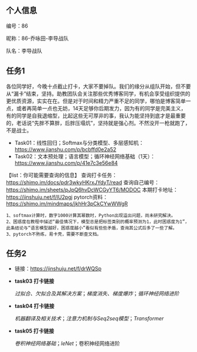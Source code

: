 ## 个人信息

编号：86

昵称：86-乔咏田-李导战队

队名：李导战队

## 任务1

各位同学好，今晚十点截止打卡，大家不要掉队。我们的缘分从组队开始，但不要从“漏卡”结束，坚持。助教团队会关注那些优秀博客同学，有机会享受组织提供的更优质资源，实实在在。但是对于时间和精力严重不足的同学，哪怕是博客简单一点，或者再简单一点也无妨，14天足够你后期发力，因为有的同学是完美主义，有的同学是自我退缩型，比起这些无可厚非的事，我认为能坚持到底才是最重要的，老话说“先胖不算胖，后胖压塌炕”，坚持就是强心剂。不然没开一枪就跑了，不是战士。

- Task01：线性回归；Softmax与分类模型、多层感知机：https://www.jianshu.com/p/bcbffd0e2a52
- Task02：文本预处理；语言模型；循环神经网络基础（1天）：https://www.jianshu.com/p/41e7c3e56e84

【list：你可能需要查询的信息】
查询打卡任务：https://shimo.im/docs/pdr3wkyHKrxJYdyT/read
查询自己编号：https://shimo.im/sheets/pJpQ6hvDcWCGyYT6/MODOC
本期打卡地址：https://jinshuju.net/f/lU2pgj
pytorch资料：https://shimo.im/mindmaps/jkhHr3pCkCYwWWgR

~~~
1、softmax计算时，数字1000计算其幂数时，Python出现溢出问题，尚未研究解决。
2、困惑度在教程中描述“最佳情况下，模型总是把标签类别的概率预测为1，此时困惑度为1”，此条结论与“语言模型越好，困惑度越小”看似有些些矛盾，查询其公式后多了一些了解。
3、pytorch不熟练，易卡壳，需要不断查文档。
~~~

## 任务2

- 链接：<https://jinshuju.net/f/drWQSp>

- **task03 打卡链接**

  *过拟合、欠拟合及其解决方案*；*梯度消失、梯度爆炸*；*循环神经网络进阶*

- **task04 打卡链接**

  *机器翻译及相关技术*；*注意力机制与Seq2seq模型*；*Transformer*

- **task05 打卡链接**

  *卷积神经网络基础*；*leNet*；卷积神经网络进阶